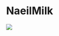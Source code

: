 # NaeilMilk
<img src="https://user-images.githubusercontent.com/112487056/226819014-14135756-abfb-40e0-8959-2a75fb813d18.jpg">
